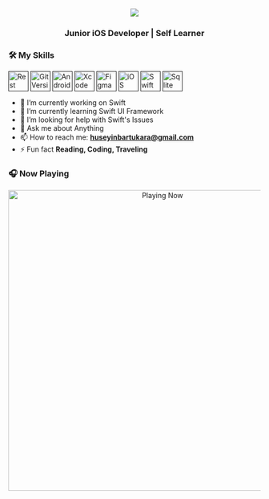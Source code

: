 <h1 align="center">
  <a href="https://github.com/Adem68">
    <img src="https://readme-typing-svg.herokuapp.com/?color=0194DD&size=36&center=true&multiline=true&width=700&height=100&lines=Hi%20%F0%9F%91%8B,+I%27m+Bartu;iOS+Developer+(23y)+from+Izmir">
  </a>
</h1>
<h3 align="center">  Junior iOS Developer | Self Learner</h3>

### 🛠 My Skills


<a href="" target="blank"><img align="center" src="https://user-images.githubusercontent.com/25181517/192107858-fe19f043-c502-4009-8c47-476fc89718ad.png" alt="Rest API" height="40" width="40" /></a>
<a href="" target="blank"><img align="center" src="https://user-images.githubusercontent.com/25181517/192108372-f71d70ac-7ae6-4c0d-8395-51d8870c2ef0.png" alt="Git Version Control" height="40" width="40" /></a>
<a href="" target="blank"><img align="center" src="https://user-images.githubusercontent.com/25181517/192108895-20dc3343-43e3-4a54-a90e-13a4abbc57b9.png" alt="Android Studio" height="40" width="40" /></a>
<a href="" target="blank"><img align="center" src="https://user-images.githubusercontent.com/25181517/186711578-bf30cb30-40b7-4b45-95a5-bdf837c372e7.png" alt="Xcode" height="40" width="40" /></a>
<a href="" target="blank"><img align="center" src="https://user-images.githubusercontent.com/25181517/189715289-df3ee512-6eca-463f-a0f4-c10d94a06b2f.png" alt="Figma" height="40" width="40" /></a>
<a href="" target="blank"><img align="center" src="https://user-images.githubusercontent.com/25181517/121406611-a8246b80-c95e-11eb-9b11-b771486377f6.png" alt="iOS" height="40" width="40" /></a>
<a href="" target="blank"><img align="center" src="https://user-images.githubusercontent.com/25181517/121406389-6267a300-c95e-11eb-8d67-f1e22afe8aea.png" alt="Swift" height="40" width="40" /></a>
<a href="" target="blank"><img align="center" src="https://github.com/marwin1991/profile-technology-icons/assets/136815194/82df4543-236b-4e45-9604-5434e3faab17" alt="Sqlite" height="40" width="40" /></a>


- 🔭 I’m currently working on Swift
- 🌱 I’m currently learning Swift UI Framework
- 🤔 I’m looking for help with Swift's Issues
- 💬 Ask me about Anything
- 📫 How to reach me: **huseyinbartukara@gmail.com**
- ⚡ Fun fact **Reading, Coding, Traveling**


### 🎧 Now Playing

[<p align="center"> <img src="https://spotify-readme-stat.vercel.app/api/run-spotify-status.py" alt="Playing Now" width="600" /></p>](https://open.spotify.com/user/samu9wingsif5o21e1i7vosyv)


